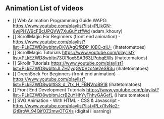 ## Animation List of videos


* [] Web Animation Programming Guide WAPG: https://www.youtube.com/playlist?list=PLlkGN-8wjPHW9cFBcUPQVW7XuGuYzffWd (adam_khoury)
* [] ScrollMagic For Beginners (front end animation) - https://www.youtube.com/playlist?list=PLkEZWD8wbltnyDKWAgQfRDP_l0BC-zlU- (ihatetomatoes)
* [] ScrollMagic Tutorials https://www.youtube.com/playlist?list=PLkEZWD8wbltn73OPIox5SA363LPqbqEWs (ihatetomatoes)
* [] Skrollr Tutorials https://www.youtube.com/playlist?list=PLkEZWD8wbltnJLZHZyqGV0VzoNe2eSR3u (ihatetomatoes)
* [] GreenSock For Beginners (front end animation) - https://www.youtube.com/playlist?list=PLkEZWD8wbltlSS_d_7tx_H_FBNVro8918 (ihatetomatoes)
* [] Front End Development Tutorials https://www.youtube.com/playlist?list=PLkEZWD8wbltmJcrB2uYHhYvThhyGAGefL (i hate tomatoes)
* [] SVG Animation - With HTML - CSS & Javascript - https://www.youtube.com/playlist?list=PLxi1fvNe2-i2tBroW_94QifOZ2mwOTGXs (digital i learning)
